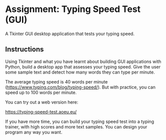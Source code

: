 # Assignment: Typing Speed Test (GUI)

A Tkinter GUI desktop application that tests your typing speed.

## Instructions

Using Tkinter and what you have learnt about building GUI applications with Python, build a desktop app that assesses your typing speed. Give the user some sample text and detect how many words they can type per minute.

The average typing speed is 40 words per minute (https://www.typing.com/blog/typing-speed/). But with practice, you can speed up to 100 words per minute.

You can try out a web version here:

https://typing-speed-test.aoeu.eu/

If you have more time, you can build your typing speed test into a typing trainer, with high scores and more text samples. You can design your program any way you want.
